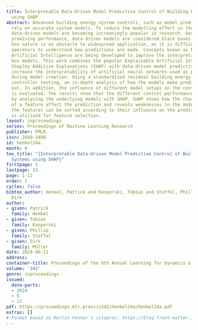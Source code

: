 ```yaml
---
title: Interpretable Data-Driven Model Predictive Control of Building Energy Systems
  using SHAP
abstract: Advanced building energy system controls, such as model predictive control,
  rely on accurate system models. To reduce the modelling effort in the building sector,
  data-driven models are becoming increasingly popular in research. Despite their
  promising performance, data-driven models are considered black boxes. This black
  box nature is an obstacle to widespread application, as it is difficult for building
  operators to understand how predictions are made. Concepts known as Explainable
  Artificial Intelligence are being developed to improve the interpretability of black
  box models. This work combines the popular Explainable Artificial Intelligence method
  Shapley Additive Explanations (SHAP) with data-driven model predictive control to
  increase the interpretability of artificial neural networks used as process models
  during model creation. Using a standardised residual building energy system for
  controller testing, an in-depth analysis of how the models make predictions is carried
  out. In addition, the influence of different model setups on the control performance
  is evaluated. The results show that the different control performances can be justified
  by analysing the underlying models with SHAP. SHAP shows how the characteristics
  of a feature affect the prediction and reveals weaknesses in the model. In addition,
  the features can be sorted according to their influence on the prediction, which
  is utilized for feature selection.
layout: inproceedings
series: Proceedings of Machine Learning Research
publisher: PMLR
issn: 2640-3498
id: henkel24a
month: 0
tex_title: "{Interpretable Data-Driven Model Predictive Control of Building Energy
  Systems using SHAP}"
firstpage: 1
lastpage: 13
page: 1-13
order: 1
cycles: false
bibtex_author: Henkel, Patrick and Kasperski, Tobias and Stoffel, Phillip and M\"{u}ller,
  Dirk
author:
- given: Patrick
  family: Henkel
- given: Tobias
  family: Kasperski
- given: Phillip
  family: Stoffel
- given: Dirk
  family: Müller
date: 2024-06-11
address:
container-title: Proceedings of the 6th Annual Learning for Dynamics & Control Conference
volume: '242'
genre: inproceedings
issued:
  date-parts:
  - 2024
  - 6
  - 11
pdf: https://proceedings.mlr.press/v242/henkel24a/henkel24a.pdf
extras: []
# Format based on Martin Fenner's citeproc: https://blog.front-matter.io/posts/citeproc-yaml-for-bibliographies/
---
```

